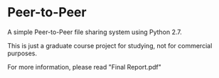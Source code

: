 # Peer-to-Peer
A simple Peer-to-Peer file sharing system using Python 2.7.

This is just a graduate course project for studying, not for commercial purposes.

For more information, please read "Final Report.pdf"
